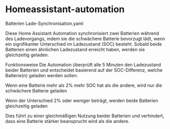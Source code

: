 # Homeassistant-automation

Batterien Lade-Synchronisation.yaml

Diese Home Assistant Automation synchronisiert zwei Batterien während des Ladevorgangs, indem sie die schwächere Batterie bevorzugt lädt, wenn ein signifikanter Unterschied im Ladezustand (SOC) besteht. 
Sobald beide Batterien einen ähnlichen Ladezustand erreicht haben, werden sie gleichzeitig geladen.

Funktionsweise
Die Automation überprüft alle 5 Minuten den Ladezustand beider Batterien und entscheidet basierend auf der SOC-Differenz, welche Batterie(n) geladen werden sollen:

Wenn eine Batterie mehr als 2% mehr SOC hat als die andere, wird nur die schwächere Batterie geladen

Wenn der Unterschied 2% oder weniger beträgt, werden beide Batterien gleichzeitig geladen

Dies führt zu einer gleichmäßigen Nutzung beider Batterien und verhindert, dass eine Batterie stärker beansprucht wird als die andere.
